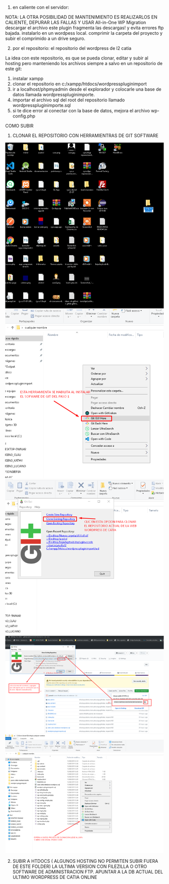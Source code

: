 1) en caliente con el servidor:

NOTA: LA OTRA POSIBILIDAD DE MANTENIMIENTO ES REALIZARLOS EN CALIENTE, DEPURAR LAS FALLAS Y USAR
All-in-One WP Migration descargar el archivo este plugin fragmenta las descargas! y evita errores ftp bajada.
instalarlo en un wordpess local.
comprimir la carpeta del proyecto y subir el comprimido a un drive seguro.


2) por el repositorio:
el repositorio del wordpress de l2 catia

La idea con este repositorio, es que se pueda clonar, editar y subir al hosting pero manteniendo los archivos siempre a salvo en un repositorio de este git:
1) instalar xampp
2) clonar el repositorio en c:/xampp/htdocs/wordpresspluginimport
3) ir a localhost/phpmyadmin desde el explorador y colocarle una base de datos llamada wordpresspluginimporte.
4) importar el archivo sql del root del repositorio llamado wordpresspluginimporte.sql
5) si te dice error al conectar con la base de datos, mejora el archivo wp-config.php

COMO SUBIR

1) CLONAR EL REPOSITORIO CON HERRAMIENTRAS DE GIT SOFTWARE

![alt text](clonarpasos/2.png)
![alt text](clonarpasos/3.png)
![alt text](clonarpasos/4.png)
![alt text](clonarpasos/5b.png)
![alt text](clonarpasos/6.png)


2) SUBIR  A HTDOCS ( ALGUNOS HOSTING NO PERMITEN SUBIR FUERA DE ESTE FOLDER) LA ULTIMA VERSION CON FILEZILLA O OTRO SOFTWARE DE ADMINISTRACION FTP.
APUNTAR A LA DB ACTUAL DEL ULTIMO WORDPRESS DE CATIA ONLINE 
